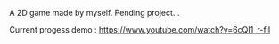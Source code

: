 A 2D game made by myself. Pending project...

Current progess demo : https://www.youtube.com/watch?v=6cQI1_r-fiI
